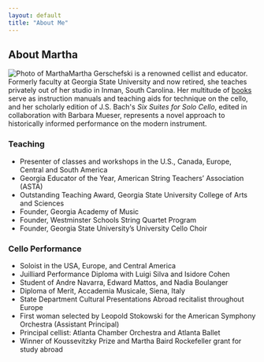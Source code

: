 ```yaml
---
layout: default
title: "About Me"
---
```


## About Martha

<img style="float: left;" alt="Photo of Martha" src="[whatever.jpg](https://lh3.googleusercontent.com/BDMYbquBXRLWDpE4LSjiV7-KfSk_RijbuawRNHR3e7t4AAH9X35GFgoMOzzv2uq_z_jya6Aawl3B9tabO-nVnm7OFNdQNp2veF2TS_aKDx66HJcLyxJps1gBKz59NUhwf3PHVikj=w240)">

Martha Gerschefski is a renowned cellist and educator. Formerly faculty at Georgia State University and now retired, she teaches privately out of her studio in Inman, South Carolina. Her multitude of [books](/books) serve as instruction manuals and teaching aids for technique on the cello, and her scholarly edition of J.S. Bach's *Six Suites for Solo Cello*, edited in collaboration with Barbara Mueser, represents a novel approach to historically informed performance on the modern instrument.

### Teaching
* Presenter of classes and workshops in the U.S., Canada, Europe, Central and South America
* Georgia Educator of the Year, American String Teachers’ Association (ASTA)
* Outstanding Teaching Award, Georgia State University College of Arts and Sciences
* Founder, Georgia Academy of Music
* Founder, Westminster Schools String Quartet Program 
* Founder, Georgia State University’s University Cello Choir

### Cello Performance
* Soloist in the USA, Europe, and Central America
* Juilliard Performance Diploma with Luigi Silva and Isidore Cohen
* Student of Andre Navarra, Edward Mattos, and Nadia Boulanger
* Diploma of Merit, Accademia Musicale, Siena, Italy
* State Department Cultural Presentations Abroad recitalist throughout Europe
* First woman selected by Leopold Stokowski for the American Symphony Orchestra (Assistant Principal)
* Principal cellist: Atlanta Chamber Orchestra and Atlanta Ballet
* Winner of Koussevitzky Prize and Martha Baird Rockefeller grant for study abroad
